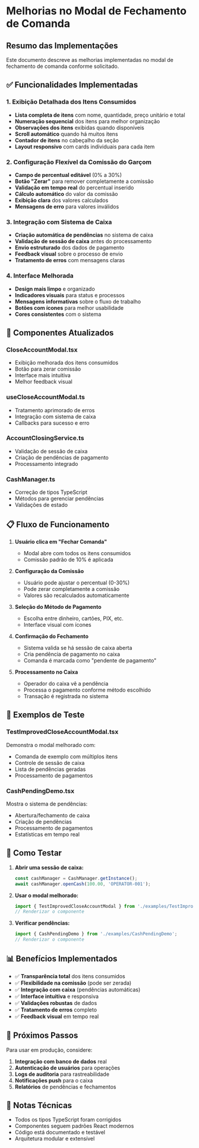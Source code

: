 # Melhorias no Modal de Fechamento de Comanda

## Resumo das Implementações

Este documento descreve as melhorias implementadas no modal de fechamento de comanda conforme solicitado.

## ✅ Funcionalidades Implementadas

### 1. Exibição Detalhada dos Itens Consumidos

- **Lista completa de itens** com nome, quantidade, preço unitário e total
- **Numeração sequencial** dos itens para melhor organização
- **Observações dos itens** exibidas quando disponíveis
- **Scroll automático** quando há muitos itens
- **Contador de itens** no cabeçalho da seção
- **Layout responsivo** com cards individuais para cada item

### 2. Configuração Flexível da Comissão do Garçom

- **Campo de percentual editável** (0% a 30%)
- **Botão "Zerar"** para remover completamente a comissão
- **Validação em tempo real** do percentual inserido
- **Cálculo automático** do valor da comissão
- **Exibição clara** dos valores calculados
- **Mensagens de erro** para valores inválidos

### 3. Integração com Sistema de Caixa

- **Criação automática de pendências** no sistema de caixa
- **Validação de sessão de caixa** antes do processamento
- **Envio estruturado** dos dados de pagamento
- **Feedback visual** sobre o processo de envio
- **Tratamento de erros** com mensagens claras

### 4. Interface Melhorada

- **Design mais limpo** e organizado
- **Indicadores visuais** para status e processos
- **Mensagens informativas** sobre o fluxo de trabalho
- **Botões com ícones** para melhor usabilidade
- **Cores consistentes** com o sistema

## 🔧 Componentes Atualizados

### CloseAccountModal.tsx
- Exibição melhorada dos itens consumidos
- Botão para zerar comissão
- Interface mais intuitiva
- Melhor feedback visual

### useCloseAccountModal.ts
- Tratamento aprimorado de erros
- Integração com sistema de caixa
- Callbacks para sucesso e erro

### AccountClosingService.ts
- Validação de sessão de caixa
- Criação de pendências de pagamento
- Processamento integrado

### CashManager.ts
- Correção de tipos TypeScript
- Métodos para gerenciar pendências
- Validações de estado

## 📋 Fluxo de Funcionamento

1. **Usuário clica em "Fechar Comanda"**
   - Modal abre com todos os itens consumidos
   - Comissão padrão de 10% é aplicada

2. **Configuração da Comissão**
   - Usuário pode ajustar o percentual (0-30%)
   - Pode zerar completamente a comissão
   - Valores são recalculados automaticamente

3. **Seleção do Método de Pagamento**
   - Escolha entre dinheiro, cartões, PIX, etc.
   - Interface visual com ícones

4. **Confirmação do Fechamento**
   - Sistema valida se há sessão de caixa aberta
   - Cria pendência de pagamento no caixa
   - Comanda é marcada como "pendente de pagamento"

5. **Processamento no Caixa**
   - Operador do caixa vê a pendência
   - Processa o pagamento conforme método escolhido
   - Transação é registrada no sistema

## 🧪 Exemplos de Teste

### TestImprovedCloseAccountModal.tsx
Demonstra o modal melhorado com:
- Comanda de exemplo com múltiplos itens
- Controle de sessão de caixa
- Lista de pendências geradas
- Processamento de pagamentos

### CashPendingDemo.tsx
Mostra o sistema de pendências:
- Abertura/fechamento de caixa
- Criação de pendências
- Processamento de pagamentos
- Estatísticas em tempo real

## 🚀 Como Testar

1. **Abrir uma sessão de caixa:**
   ```typescript
   const cashManager = CashManager.getInstance();
   await cashManager.openCash(100.00, 'OPERATOR-001');
   ```

2. **Usar o modal melhorado:**
   ```typescript
   import { TestImprovedCloseAccountModal } from './examples/TestImprovedCloseAccountModal';
   // Renderizar o componente
   ```

3. **Verificar pendências:**
   ```typescript
   import { CashPendingDemo } from './examples/CashPendingDemo';
   // Renderizar o componente
   ```

## 📊 Benefícios Implementados

- ✅ **Transparência total** dos itens consumidos
- ✅ **Flexibilidade na comissão** (pode ser zerada)
- ✅ **Integração com caixa** (pendências automáticas)
- ✅ **Interface intuitiva** e responsiva
- ✅ **Validações robustas** de dados
- ✅ **Tratamento de erros** completo
- ✅ **Feedback visual** em tempo real

## 🔄 Próximos Passos

Para usar em produção, considere:

1. **Integração com banco de dados** real
2. **Autenticação de usuários** para operações
3. **Logs de auditoria** para rastreabilidade
4. **Notificações push** para o caixa
5. **Relatórios** de pendências e fechamentos

## 📝 Notas Técnicas

- Todos os tipos TypeScript foram corrigidos
- Componentes seguem padrões React modernos
- Código está documentado e testável
- Arquitetura modular e extensível